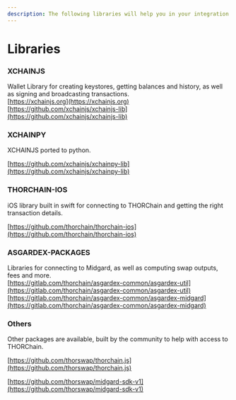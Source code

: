 ```yaml
---
description: The following libraries will help you in your integration
---
```


# Libraries

### XCHAINJS

Wallet Library for creating keystores, getting balances and history, as well as signing and broadcasting transactions.  
[https://xchainjs.org](https://xchainjs.org)  
[https://github.com/xchainjs/xchainjs-lib](https://github.com/xchainjs/xchainjs-lib)  


### XCHAINPY

XCHAINJS ported to python.

[https://github.com/xchainjs/xchainpy-lib](https://github.com/xchainjs/xchainpy-lib)  


### THORCHAIN-IOS

iOS library built in swift for connecting to THORChain and getting the right transaction details. 

[https://github.com/thorchain/thorchain-ios](https://github.com/thorchain/thorchain-ios)

### ASGARDEX-PACKAGES

Libraries for connecting to Midgard, as well as computing swap outputs, fees and more.   
[https://gitlab.com/thorchain/asgardex-common/asgardex-util](https://gitlab.com/thorchain/asgardex-common/asgardex-util)  
[https://gitlab.com/thorchain/asgardex-common/asgardex-midgard](https://gitlab.com/thorchain/asgardex-common/asgardex-midgard)



### Others

Other packages are available, built by the community to help with access to THORChain.

[https://github.com/thorswap/thorchain.js](https://github.com/thorswap/thorchain.js)

[https://github.com/thorswap/midgard-sdk-v1](https://github.com/thorswap/midgard-sdk-v1)  
  
  


